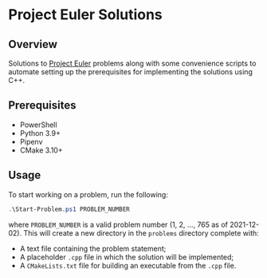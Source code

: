 # Project Euler Solutions

## Overview

Solutions to [Project Euler](https://projecteuler.net/) problems along with some convenience scripts to automate
setting up the prerequisites for implementing the solutions using C++.

## Prerequisites

- PowerShell
- Python 3.9+
- Pipenv
- CMake 3.10+

## Usage

To start working on a problem, run the following:

```powershell
.\Start-Problem.ps1 PROBLEM_NUMBER
```

where `PROBLEM_NUMBER` is a valid problem number (1, 2, ..., 765 as of 2021-12-02). This will create a new directory
in the `problems` directory complete with:

- A text file containing the problem statement;
- A placeholder `.cpp` file in which the solution will be implemented;
- A `CMakeLists.txt` file for building an executable from the `.cpp` file.
